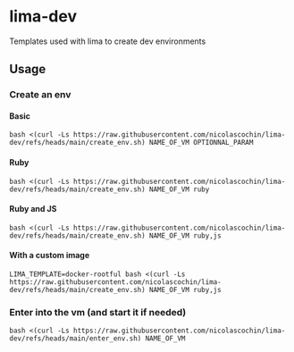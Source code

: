 # lima-dev
Templates used with lima to create dev environments

## Usage
### Create an env
#### Basic
```shell
bash <(curl -Ls https://raw.githubusercontent.com/nicolascochin/lima-dev/refs/heads/main/create_env.sh) NAME_OF_VM OPTIONNAL_PARAM
```
#### Ruby
```shell
bash <(curl -Ls https://raw.githubusercontent.com/nicolascochin/lima-dev/refs/heads/main/create_env.sh) NAME_OF_VM ruby
```
#### Ruby and JS
```shell
bash <(curl -Ls https://raw.githubusercontent.com/nicolascochin/lima-dev/refs/heads/main/create_env.sh) NAME_OF_VM ruby,js
```
#### With a custom image
```shell
LIMA_TEMPLATE=docker-rootful bash <(curl -Ls https://raw.githubusercontent.com/nicolascochin/lima-dev/refs/heads/main/create_env.sh) NAME_OF_VM ruby,js
```



### Enter into the vm (and start it if needed)
```shell
bash <(curl -Ls https://raw.githubusercontent.com/nicolascochin/lima-dev/refs/heads/main/enter_env.sh) NAME_OF_VM 
```
